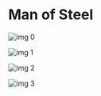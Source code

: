 # Man of Steel

![img 0](https://i.imgur.com/vwNttk2.jpg)

![img 1](https://i.imgur.com/GexELdT.jpg)

![img 2](https://i.imgur.com/PlIMT0n.jpg)

![img 3](https://i.imgur.com/uNjgO4z.png)

